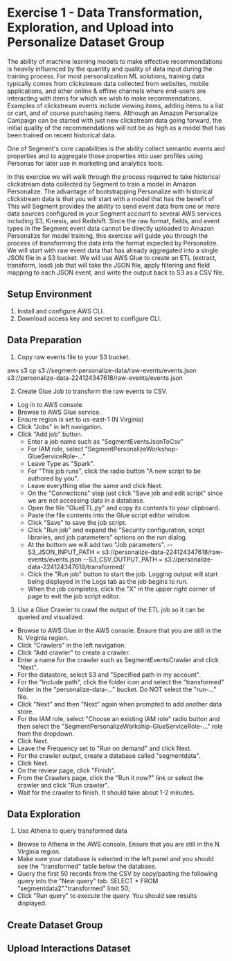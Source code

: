 # Exercise 1 - Data Transformation, Exploration, and Upload into Personalize Dataset Group

The ability of machine learning models to make effective recommendations is heavily influenced by the quantity and quality of data input during the training process. For most personalization ML solutions, training data typically comes from clickstream data collected from websites, mobile applications, and other online & offline channels where end-users are interacting with items for which we wish to make recommendations. Examples of clickstream events include viewing items, adding items to a list or cart, and of course purchasing items. Although an Amazon Personalize Campaign can be started with just new clickstream data going forward, the initial quality of the recommendations will not be as high as a model that has been trained on recent historical data.

One of Segment's core capabilities is the ability collect semantic events and properties and to aggregate those properties into user profiles using Personas for later use in marketing and analytics tools.

In this exercise we will walk through the process required to take historical clickstream data collected by Segment to train a model in Amazon Personalize. The advantage of bootstrapping Personalize with historical clickstream data is that you will start with a model that has the benefit of This will Segment provides the ability to send event data from one or more data sources configured in your Segment account to several AWS services including S3, Kinesis, and Redshift. Since the raw format, fields, and event types in the Segment event data cannot be directly uploaded to Amazon Personalize for model training, this exercise will guide you through the process of transforming the data into the format expected by Personalize. We will start with raw event data that has already aggregated into a single JSON file in a S3 bucket. We will use AWS Glue to create an ETL (extract, transform, load) job that will take the JSON file, apply filtering and field mapping to each JSON event, and write the output back to S3 as a CSV file.

## Setup Environment

1. Install and configure AWS CLI.
2. Download access key and secret to configure CLI.

## Data Preparation

1. Copy raw events file to your S3 bucket.

aws s3 cp s3://segment-personalize-data/raw-events/events.json s3://personalize-data-224124347618/raw-events/events.json

2. Create Glue Job to transform the raw events to CSV.

- Log in to AWS console.
- Browse to AWS Glue service.
- Ensure region is set to us-east-1 (N Virginia)
- Click "Jobs" in left navigation.
- Click "Add job" button.
     - Enter a job name such as "SegmentEventsJsonToCsv"
     - For IAM role, select "SegmentPersonalizeWorkshop-GlueServiceRole-..."
     - Leave Type as "Spark".
     - For "This job runs", click the radio button "A new script to be authored by you".
     - Leave everything else the same and click Next.
     - On the "Connections" step just click "Save job and edit script" since we are not accessing data in a database.
     - Open the file "GlueETL.py" and copy its contents to your clipboard.
     - Paste the file contents into the Glue script editor window.
     - Click "Save" to save the job script.
     - Click "Run job" and expand the "Security configuration, script libraries, and job parameters" options on the run dialog.
     - At the bottom we will add two "Job parameters".
        --S3_JSON_INPUT_PATH = s3://personalize-data-224124347618/raw-events/events.json
        --S3_CSV_OUTPUT_PATH = s3://personalize-data-224124347618/transformed/
     - Click the "Run job" button to start the job. Logging output will start being displayed in the Logs tab as the job begins to run.
     - When the job completes, click the "X" in the upper right corner of page to exit the job script editor.


3. Use a Glue Crawler to crawl the output of the ETL job so it can be queried and visualized.

-  Browse to AWS Glue in the AWS console. Ensure that you are still in the N. Virginia region.
-  Click "Crawlers" in the left navigation.
- Click "Add crawler" to create a crawler.
- Enter a name for the crawler such as SegmentEventsCrawler and click "Next".
- For the datastore, select S3 and "Specified path in my account".
- For the "Include path", click the folder icon and select the "transformed" folder in the "personalize-data-..." bucket. Do NOT select the "run-..." file.
- Click "Next" and then "Next" again when prompted to add another data store.
- For the IAM role, select "Choose an existing IAM role" radio button and then select the "SegmentPersonalizeWorkship-GlueServiceRole-..." role from the dropdown.
- Click Next.
- Leave the Frequency set to "Run on demand" and click Next.
- For the crawler output, create a database called "segmentdata".
- Click Next.
- On the review page, click "Finish".
- From the Crawlers page, click the "Run it now?" link or select the crawler and click "Run crawler".
- Wait for the crawler to finish. It should take about 1-2 minutes.

## Data Exploration

1. Use Athena to query transformed data

- Browse to Athena in the AWS console. Ensure that you are still in the N. Virginia region.
- Make sure your database is selected in the left panel and you should see the "transformed" table below the database.
- Query the first 50 records from the CSV by copy/pasting the following query into the "New query" tab.
    SELECT * FROM "segmentdata2"."transformed" limit 50;
- Click "Run query" to execute the query. You should see results displayed.


## Create Dataset Group



## Upload Interactions Dataset
